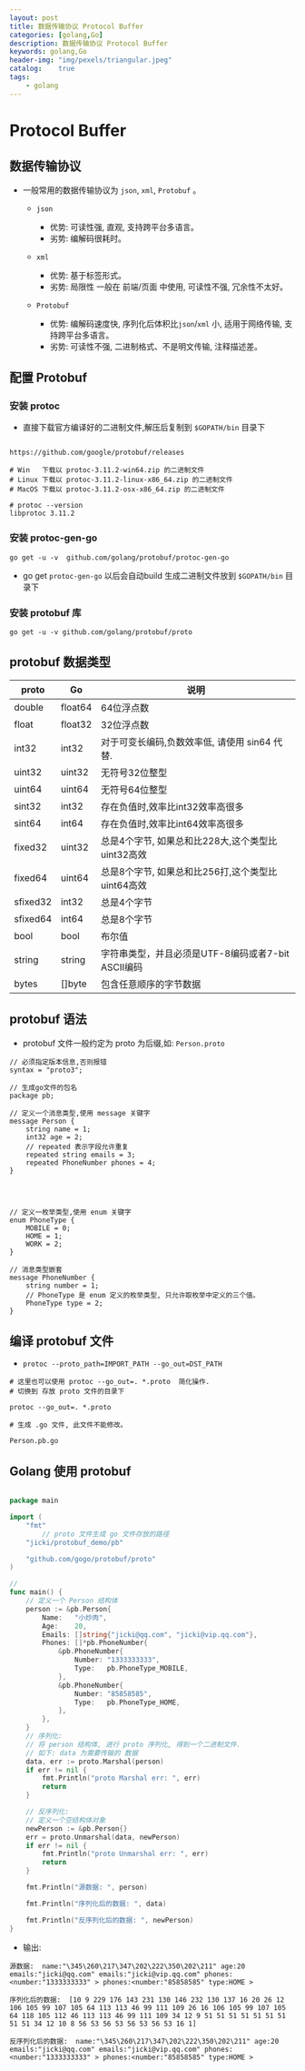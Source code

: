 ```yaml
---
layout: post
title: 数据传输协议 Protocol Buffer
categories: [golang,Go]
description: 数据传输协议 Protocol Buffer
keywords: golang,Go
header-img: "img/pexels/triangular.jpeg"
catalog:    true
tags:
    - golang
---
```


# Protocol Buffer


## 数据传输协议


* 一般常用的数据传输协议为 `json`, `xml`, `Protobuf` 。

  * `json`

    * 优势: 可读性强, 直观, 支持跨平台多语言。
    * 劣势: 编解码很耗时。

  * `xml`

    * 优势: 基于标签形式。
    * 劣势: 局限性 一般在 前端/页面 中使用, 可读性不强, 冗余性不太好。

  * `Protobuf`

    * 优势: 编解码速度快, 序列化后体积比`json`/`xml` 小, 适用于网络传输, 支持跨平台多语言。 
    * 劣势: 可读性不强, 二进制格式、不是明文传输, 注释描述差。



## 配置 Protobuf


### 安装 protoc

* 直接下载官方编译好的二进制文件,解压后复制到 `$GOPATH/bin` 目录下

```shell

https://github.com/google/protobuf/releases

# Win   下载以 protoc-3.11.2-win64.zip 的二进制文件
# Linux 下载以 protoc-3.11.2-linux-x86_64.zip 的二进制文件
# MacOS 下载以 protoc-3.11.2-osx-x86_64.zip 的二进制文件
```

```shell
# protoc --version
libprotoc 3.11.2

```


### 安装 protoc-gen-go

```shell
go get -u -v  github.com/golang/protobuf/protoc-gen-go

```

* go get `protoc-gen-go` 以后会自动build 生成二进制文件放到 `$GOPATH/bin` 目录下



### 安装 protobuf 库

```shell
go get -u -v github.com/golang/protobuf/proto

```

## protobuf 数据类型


|proto|Go|说明|
|-|-|-|
|double|float64|64位浮点数|
|float|float32|32位浮点数|
|int32|int32|对于可变长编码,负数效率低, 请使用 sin64 代替.|
|uint32|uint32|无符号32位整型|
|uint64|uint64|无符号64位整型|
|sint32|int32|存在负值时,效率比int32效率高很多|
|sint64|int64|存在负值时,效率比int64效率高很多|
|fixed32|uint32|总是4个字节, 如果总和比228大,这个类型比uint32高效|
|fixed64|uint64|总是8个字节, 如果总和比256打,这个类型比uint64高效|
|sfixed32|int32|总是4个字节|
|sfixed64|int64|总是8个字节|
|bool|bool|布尔值|
|string|string|字符串类型，并且必须是UTF-8编码或者7-bit ASCII编码|
|bytes|[]byte|包含任意顺序的字节数据|




## protobuf 语法


* protobuf 文件一般约定为 proto 为后缀,如: `Person.proto`


```shell
// 必须指定版本信息,否则报错
syntax = "proto3";

// 生成go文件的包名
package pb;

// 定义一个消息类型,使用 message 关键字
message Person {
    string name = 1;
    int32 age = 2;
    // repeated 表示字段允许重复
    repeated string emails = 3;
    repeated PhoneNumber phones = 4;
}




// 定义一枚举类型,使用 enum 关键字
enum PhoneType {
    MOBILE = 0;
    HOME = 1;
    WORK = 2;
}

// 消息类型嵌套
message PhoneNumber {
    string number = 1;
    // PhoneType 是 enum 定义的枚举类型, 只允许取枚举中定义的三个值。
    PhoneType type = 2;
}

```


## 编译 protobuf 文件

* `protoc --proto_path=IMPORT_PATH --go_out=DST_PATH`

```shell
# 这里也可以使用 protoc --go_out=. *.proto  简化操作.
# 切换到 存放 proto 文件的目录下

protoc --go_out=. *.proto

# 生成 .go 文件, 此文件不能修改。

Person.pb.go 

```


## Golang 使用 protobuf


```go

package main

import (
	"fmt"
        // proto 文件生成 go 文件存放的路径
	"jicki/protobuf_demo/pb"

	"github.com/gogo/protobuf/proto"
)

//
func main() {
	// 定义一个 Person 结构体
	person := &pb.Person{
		Name:   "小炒肉",
		Age:    20,
		Emails: []string{"jicki@qq.com", "jicki@vip.qq.com"},
		Phones: []*pb.PhoneNumber{
			&pb.PhoneNumber{
				Number: "1333333333",
				Type:   pb.PhoneType_MOBILE,
			},
			&pb.PhoneNumber{
				Number: "85858585",
				Type:   pb.PhoneType_HOME,
			},
		},
	}
	// 序列化:
	// 将 person 结构体, 进行 proto 序列化, 得到一个二进制文件.
	// 如下: data 为需要传输的 数据
	data, err := proto.Marshal(person)
	if err != nil {
		fmt.Println("proto Marshal err: ", err)
		return
	}

	// 反序列化:
	// 定义一个空结构体对象
	newPerson := &pb.Person{}
	err = proto.Unmarshal(data, newPerson)
	if err != nil {
		fmt.Println("proto Unmarshal err: ", err)
		return
	}

	fmt.Println("源数据: ", person)

	fmt.Println("序列化后的数据: ", data)

	fmt.Println("反序列化后的数据: ", newPerson)
}

```

* 输出:

```shell
源数据:  name:"\345\260\217\347\202\222\350\202\211" age:20 emails:"jicki@qq.com" emails:"jicki@vip.qq.com" phones:<number:"1333333333" > phones:<number:"85858585" type:HOME > 

序列化后的数据:  [10 9 229 176 143 231 130 146 232 130 137 16 20 26 12 106 105 99 107 105 64 113 113 46 99 111 109 26 16 106 105 99 107 105 64 118 105 112 46 113 113 46 99 111 109 34 12 9 51 51 51 51 51 51 51 51 51 34 12 10 8 56 53 56 53 56 53 56 53 16 1]

反序列化后的数据:  name:"\345\260\217\347\202\222\350\202\211" age:20 emails:"jicki@qq.com" emails:"jicki@vip.qq.com" phones:<number:"1333333333" > phones:<number:"85858585" type:HOME > 

```

